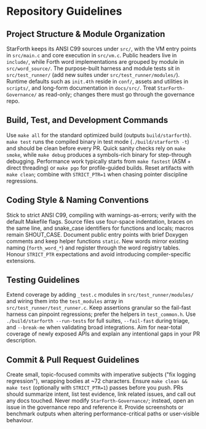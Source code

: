 # Repository Guidelines

## Project Structure & Module Organization

StarForth keeps its ANSI C99 sources under `src/`, with the VM entry points in `src/main.c` and core execution in
`src/vm.c`. Public headers live in `include/`, while Forth word implementations are grouped by module in
`src/word_source/`. The purpose-built harness and module tests sit in `src/test_runner/` (add new suites under
`src/test_runner/modules/`). Runtime defaults such as `init.4th` reside in `conf/`, assets and utilities in `scripts/`,
and long-form documentation in `docs/src/`. Treat `StarForth-Governance/` as read-only; changes there must go through
the governance repo.

## Build, Test, and Development Commands

Use `make all` for the standard optimized build (outputs `build/starforth`). `make test` runs the compiled binary in
test mode (`./build/starforth -t`) and should be clean before every PR. Quick sanity checks rely on `make smoke`, while
`make debug` produces a symbols-rich binary for step-through debugging. Performance work typically starts from
`make fastest` (ASM + direct threading) or `make pgo` for profile-guided builds. Reset artifacts with `make clean`;
combine with `STRICT_PTR=1` when chasing pointer discipline regressions.

## Coding Style & Naming Conventions

Stick to strict ANSI C99, compiling with warnings-as-errors; verify with the default Makefile flags. Source files use
four-space indentation, braces on the same line, and snake_case identifiers for functions and locals; macros remain
SHOUT_CASE. Document public entry points with brief Doxygen comments and keep helper functions `static`. New words
mirror existing naming (`forth_word_*`) and register through the word registry tables. Honour `STRICT_PTR` expectations
and avoid introducing compiler-specific extensions.

## Testing Guidelines

Extend coverage by adding `_test.c` modules in `src/test_runner/modules/` and wiring them into the `test_modules` array
in `src/test_runner/test_runner.c`. Keep assertions granular so the fail-fast harness can pinpoint regressions; prefer
the helpers in `test_common.h`. Use `./build/starforth --run-tests` for full suites, `--fail-fast` during triage, and
`--break-me` when validating broad integrations. Aim for near-total coverage of newly exposed APIs and explain any
intentional gaps in your PR description.

## Commit & Pull Request Guidelines

Create small, topic-focused commits with imperative subjects ("fix logging regression"), wrapping bodies at ~72
characters. Ensure `make clean && make test` (optionally with `STRICT_PTR=1`) passes before you push. PRs should
summarize intent, list test evidence, link related issues, and call out any docs touched. Never modify
`StarForth-Governance/`; instead, open an issue in the governance repo and reference it. Provide screenshots or
benchmark outputs when altering performance-critical paths or user-visible behaviour.
